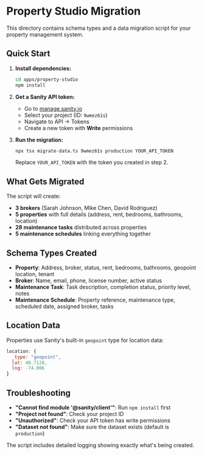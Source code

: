 # Property Studio Migration

This directory contains schema types and a data migration script for your property management system.

## Quick Start

1. **Install dependencies:**

   ```bash
   cd apps/property-studio
   npm install
   ```

2. **Get a Sanity API token:**

   - Go to [manage.sanity.io](https://manage.sanity.io)
   - Select your project (ID: `9wmez61s`)
   - Navigate to API → Tokens
   - Create a new token with **Write** permissions

3. **Run the migration:**

   ```bash
   npx tsx migrate-data.ts 9wmez61s production YOUR_API_TOKEN
   ```

   Replace `YOUR_API_TOKEN` with the token you created in step 2.

## What Gets Migrated

The script will create:

- **3 brokers** (Sarah Johnson, Mike Chen, David Rodriguez)
- **5 properties** with full details (address, rent, bedrooms, bathrooms, location)
- **28 maintenance tasks** distributed across properties
- **5 maintenance schedules** linking everything together

## Schema Types Created

- **Property**: Address, broker, status, rent, bedrooms, bathrooms, geopoint location, tenant
- **Broker**: Name, email, phone, license number, active status
- **Maintenance Task**: Task description, completion status, priority level, notes
- **Maintenance Schedule**: Property reference, maintenance type, scheduled date, assigned broker, tasks

## Location Data

Properties use Sanity's built-in `geopoint` type for location data:

```javascript
location: {
  _type: "geopoint",
  lat: 40.7128,
  lng: -74.006
}
```

## Troubleshooting

- **"Cannot find module '@sanity/client'"**: Run `npm install` first
- **"Project not found"**: Check your project ID
- **"Unauthorized"**: Check your API token has write permissions
- **"Dataset not found"**: Make sure the dataset exists (default is `production`)

The script includes detailed logging showing exactly what's being created.
